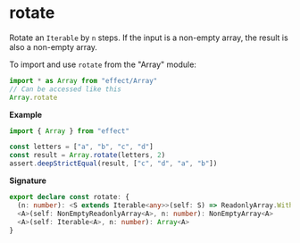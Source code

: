 # rotate

Rotate an `Iterable` by `n` steps.
If the input is a non-empty array, the result is also a non-empty array.

To import and use `rotate` from the "Array" module:

```ts
import * as Array from "effect/Array"
// Can be accessed like this
Array.rotate
```

**Example**

```ts
import { Array } from "effect"

const letters = ["a", "b", "c", "d"]
const result = Array.rotate(letters, 2)
assert.deepStrictEqual(result, ["c", "d", "a", "b"])
```

**Signature**

```ts
export declare const rotate: {
  (n: number): <S extends Iterable<any>>(self: S) => ReadonlyArray.With<S, ReadonlyArray.Infer<S>>
  <A>(self: NonEmptyReadonlyArray<A>, n: number): NonEmptyArray<A>
  <A>(self: Iterable<A>, n: number): Array<A>
}
```
